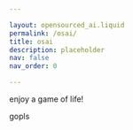 ```yaml
---

layout: opensourced_ai.liquid
permalink: /osai/
title: osai
description: placeholder
nav: false
nav_order: 0

---
```


enjoy a game of life!

gopls